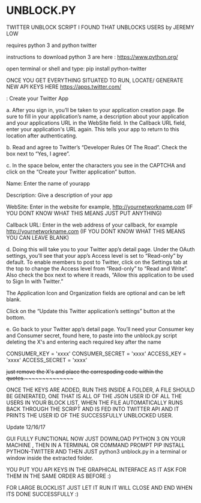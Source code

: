 # UNBLOCK.PY
TWITTER UNBLOCK SCRIPT I FOUND THAT UNBLOCKS USERS by JEREMY LOW

requires python 3 and python twitter

instructions to download python 3 are here : https://www.python.org/

open terminal or shell and type: pip install python-twitter


ONCE YOU GET EVERYTHING SITUATED TO RUN, LOCATE/ GENERATE NEW API KEYS HERE https://apps.twitter.com/


: Create your Twitter App

a. After you sign in, you’ll be taken to your application creation page. Be sure to fill in your application’s name, a description about your application and your applications URL in the WebSite field. In the Callback URL field, enter your application's URL again. This tells your app to return to this location after authenticating.

b. Read and agree to Twitter’s “Developer Rules Of The Road”. Check the box next to “Yes, I agree”.

c. In the space below, enter the characters you see in the CAPTCHA and click on the “Create your Twitter application” button.

Name: Enter the name of yourapp

Description: Give a description of your app

WebSite: Enter in the website for example, http://yournetworkname.com  (IF YOU DONT KNOW WHAT THIS MEANS JUST PUT ANYTHING)

Callback URL: Enter in the web address of your callback, for example http://yournetworkname.com  (IF YOU DONT KNOW WHAT THIS MEANS YOU CAN LEAVE BLANK)

d. Doing this will take you to your Twitter app’s detail page. Under the OAuth settings, you’ll see that your app’s Access level is set to “Read-only” by default. To enable members to post to Twitter, click on the Settings tab at the top to change the Access level from “Read-only” to “Read and Write”.  Also check the box next to where it reads, “Allow this application to be used to Sign In with Twitter.”

The Application Icon and Organization fields are optional and can be left blank.

Click on the “Update this Twitter application’s settings” button at the bottom.

e. Go back to your Twitter app’s detail page. You’ll need your Consumer key and Consumer secret, found here, to paste into the unblock.py script deleting the X's and entering each required key after the name 

CONSUMER_KEY = 'xxxx'
CONSUMER_SECRET = 'xxxx'
ACCESS_KEY = 'xxxx'
ACCESS_SECRET = 'xxxx'

~~just remove the X's and place the correspoding code within the quotes.~~~~~~~~~~~~~~~~



ONCE THE KEYS ARE ADDED, RUN THIS INSIDE A FOLDER, A FILE SHOULD BE GENERATED, ONE THAT IS ALL OF THE JSON USER ID OF ALL THE USERS IN YOUR BLOCK LIST, WHEN THE  FILE AUTOMATICALLY RUNS BACK THROUGH THE SCRIPT AND IS FED INTO TWITTER API AND IT PRINTS THE USER ID OF THE SUCCESSFULLY UNBLOCKED USER.







Update 12/16/17


GUI FULLY FUNCTIONAL NOW JUST DOWNLOAD PYTHON 3 ON YOUR MACHINE , THEN IN A TERMINAL OR COMMAND PROMPT PIP INSTALL PYTHON-TWITTER
AND THEN JUST python3 unblock.py in a terminal or window inside the extracted folder.

YOU PUT YOU API KEYS IN THE GRAPHICAL INTERFACE AS IT ASK FOR THEM IN THE SAME ORDER AS BEFORE :)

FOR LARGE BLOCKLIST JUST LET IT RUN IT WILL CLOSE AND END WHEN ITS DONE SUCCESSFULLY :)

